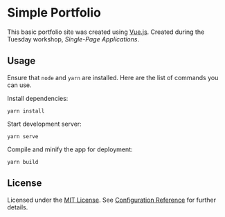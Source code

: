 # Simple Portfolio

This basic portfolio site was created using [Vue.js](https://vuejs.org). Created during the Tuesday workshop, _Single-Page Applications_.

## Usage

Ensure that `node` and `yarn` are installed. Here are the list of commands you can use.

Install dependencies:
```
yarn install
```

Start development server:
```
yarn serve
```

Compile and minify the app for deployment:
```
yarn build
```
## License

Licensed under the [MIT License](LICENSE).
See [Configuration Reference](https://cli.vuejs.org/config/) for further details.
